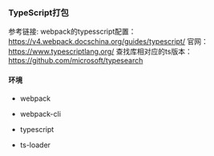 ### TypeScript打包

参考链接:
webpack的typesscript配置：https://v4.webpack.docschina.org/guides/typescript/
官网： https://www.typescriptlang.org/
查找库相对应的ts版本：https://github.com/microsoft/typesearch


#### 环境

- webpack

- webpack-cli

- typescript

- ts-loader